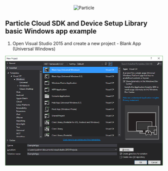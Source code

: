 <p align="center" >
<img src="http://oi60.tinypic.com/116jd51.jpg" alt="Particle" title="Particle">
</p>

## Particle Cloud SDK and Device Setup Library basic Windows app example

1. Open Visual Studio 2015 and create a new project - Blank App (Universal Windows)

![image](docs/images/new_project.png)
